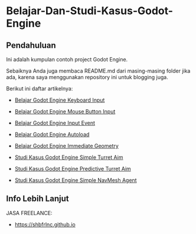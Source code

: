 # Belajar-Dan-Studi-Kasus-Godot-Engine

## Pendahuluan

Ini adalah kumpulan contoh project Godot Engine. 

Sebaiknya Anda juga membaca README.md dari masing-masing folder jika ada, karena saya menggunakan repository ini untuk blogging juga.

Berikut ini daftar artikelnya:

- [Belajar Godot Engine Keyboard Input](https://github.com/shbfrlnc/Belajar-Dan-Studi-Kasus-Godot-Engine/tree/main/belajar-godot-engine-keyboard-input)

- [Belajar Godot Engine Mouse Button Input](https://github.com/shbfrlnc/Belajar-Dan-Studi-Kasus-Godot-Engine/tree/main/belajar-godot-engine-mouse-button-input)

- [Belajar Godot Engine Input Event](https://github.com/shbfrlnc/Belajar-Dan-Studi-Kasus-Godot-Engine/tree/main/belajar-godot-engine-input-event)

- [Belajar Godot Engine Autoload](https://github.com/shbfrlnc/Belajar-Dan-Studi-Kasus-Godot-Engine/tree/main/belajar-godot-engine-autoload)

- [Belajar Godot Engine Immediate Geometry](https://github.com/shbfrlnc/Belajar-Dan-Studi-Kasus-Godot-Engine/tree/main/belajar-godot-engine-immediate-geometry)

- [Studi Kasus Godot Engine Simple Turret Aim](https://github.com/shbfrlnc/Belajar-Dan-Studi-Kasus-Godot-Engine/tree/main/studi-kasus-godot-engine-simple-turret-aim)

- [Studi Kasus Godot Engine Predictive Turret Aim](https://github.com/shbfrlnc/Belajar-Dan-Studi-Kasus-Godot-Engine/tree/main/studi-kasus-godot-engine-predictive-turret-aim)

- [Studi Kasus Godot Engine Simple NavMesh Agent](https://github.com/shbfrlnc/Belajar-Dan-Studi-Kasus-Godot-Engine/tree/main/studi-kasus-godot-engine-simple-navmesh-agent)

## Info Lebih Lanjut

JASA FREELANCE:

- https://shbfrlnc.github.io
